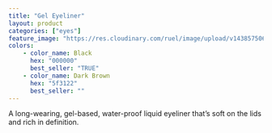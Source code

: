 ```yaml
---
title: "Gel Eyeliner"
layout: product
categories: ["eyes"]
feature_image: "https://res.cloudinary.com/ruel/image/upload/v1438575069/fs/Gel_Eyeliner_PB246640-.jpg"
colors:
    - color_name: Black
      hex: "000000"
      best_seller: "TRUE"
    - color_name: Dark Brown
      hex: "5f3122"
      best_seller: ""
---
```

A long-wearing, gel-based, water-proof liquid eyeliner that’s soft on the lids and rich in definition. 